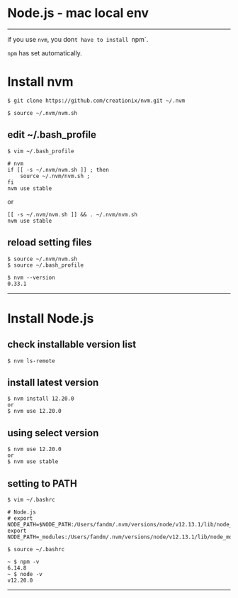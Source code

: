 # Node.js - mac local env

---

if you use `nvm`, you don`t have to install `npm`.

`npm` has set automatically.

# Install nvm

```shell-sesshion
$ git clone https://github.com/creationix/nvm.git ~/.nvm
```

```shell-sesshion
$ source ~/.nvm/nvm.sh
```

## edit ~/.bash_profile

```shell-sesshion
$ vim ~/.bash_profile

# nvm
if [[ -s ~/.nvm/nvm.sh ]] ; then
    source ~/.nvm/nvm.sh ;
fi
nvm use stable
```

or

```shell-sesshion
[[ -s ~/.nvm/nvm.sh ]] && . ~/.nvm/nvm.sh
nvm use stable
```


## reload setting files

```shell-sesshion
$ source ~/.nvm/nvm.sh
$ source ~/.bash_profile
```

```shell-sesshion
$ nvm --version
0.33.1
```

---

# Install Node.js
## check installable version list
```shell-sesshion
$ nvm ls-remote
```

## install latest version
```shell-sesshion
$ nvm install 12.20.0
or
$ nvm use 12.20.0
```

## using select version
```shell-sesshion
$ nvm use 12.20.0
or
$ nvm use stable
```

## setting to PATH

```shell-sesshion
$ vim ~/.bashrc

# Node.js
# export NODE_PATH=$NODE_PATH:/Users/fandm/.nvm/versions/node/v12.13.1/lib/node_modules
export NODE_PATH=_modules:/Users/fandm/.nvm/versions/node/v12.13.1/lib/node_modules
```

```shell-sesshion
$ source ~/.bashrc
```

```shell-sesshion
~ $ npm -v
6.14.8
~ $ node -v
v12.20.0
```


---